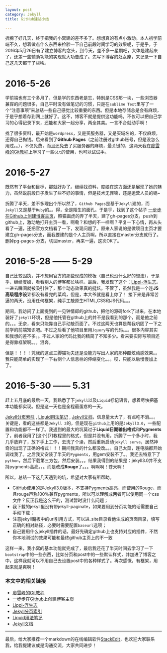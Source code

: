 ```yaml
---
layout: post
category: Jekyll
title: GitHub建站小结

---
```


折腾了好几天，终于把我的小窝建的差不多了。想想真的有点小激动。本人初学前端不久，想着做点什么东西来检验一下自己前段时间学习的效果呢，于是乎，于2016年5月26日有了建立博客的念头，到今天，差不多一星期吧，大体是建起来了，还差一些辅助功能的实现就大功告成了。先写下博客的处女座，来记录一下自己这几天都干了些啥。


# 2016-5-26
学前端也有三个多月了，但是学的东西老是忘，特别是<abbr>CSS</abbr>那一块，一些浏览器兼容的问题很多，自己平时没有做笔记的习惯，只是在`sublime Text`里写了一个“注意事项”来总结一些自己感觉比较重要的东西。但是本地存储总是会有麻烦，于是乎想着存到网上就好了。这不，博客不就是提供这功能吗，不仅可以把自己学习的心得记录下来，还能和大家一起分享，两全其美。一言不合就动手啊！

找了很多资料，最开始是`wordpress`，又是买服务器，又是买域名的，不仅麻烦，还得自己掏钱。后来看到了**Github Pages**（之前注册过github账号，但是没怎么用过。。），不仅免费，而且还免去了买服务器的麻烦，最关键的，这两天我在[廖雪峰的Git教程][1]上学习了一些`Git`的使用，也可以试试手。

[1]: http://www.liaoxuefeng.com/wiki/0013739516305929606dd18361248578c67b8067c8c017b000/00137396287703354d8c6c01c904c7d9ff056ae23da865a000  "Git教程"

# 2016-5-27
既然有了平台和目标，那就好办了。继续找资料，度娘在这方面还是展现了她的魅力，虽然说前段日子发生了些不好的事情，但是技术无罪嘛，还是运营人员的锅~

折腾了半天，差不多理出个所以然了，`Github Pages`是基于`Jekyll`建的，而`Jekyll`又是基于`Ruby`的。。得，全是陌生的面孔。于是乎，找到了这个帖子 [一步步在Github上创建博客主页][2]，照猫画虎的弄了半天，建了gh-pages分支，push到github上，激动地打开主页一看，啊嘞？和想的不一样啊？平复一下心情，再从头看了一遍，还把官方文档看了一下，发现问题了。原来人家说的是做项目主页才要建立gh-pages分支，而我要建的是个人主页啊，所以直接在master分支就行了。删掉pg-pages-分支，切回master，再来一遍，这次OK了。       

[2]: http://www.pchou.info/ssgithubPage/2013-01-03-build-github-blog-page-01.html "建站教程"

# 2016-5-28  ——  5-29
自己比较固执，并不想用官方的那些现成的模板（自己也没什么好的想法），于是乎，继续度娘，看看别人的博客都长啥样。最后，我发现了这个：[Lippi-浮生志][3]。一进去瞬间就被吸引住了，那个动态效果真的挺炫。不管了，虽然我是一个连**JS高级程序设计**都没有看完的菜鸡，但是，本大爷就是看上你了！
接下来是非常苦逼的两天，没用任何框架，纯手工敲原生HTML,CSS和JS代码。。。

期间，我访问了上面提到的一见钟情郎的github，把他的源码fork了过来，在本地装好了`jekyll`环境，但是他托管在github上的并不是我看到的那个，而是他之前的。。。无奈，看来只能靠自己手动敲页面了。不过这两天也算是帮我巩固了一下之前学的前端知识吧。不过之后看了他项目里用`Jquery`写的代码。。。很多内容其实和我想的差不多。。不过人家的代码比我的精简了不知多少。看来要实际写项目还是得靠框架啊。。。泪奔。

但是！！！！凭我的这点三脚猫功夫还是没能力写出人家的那种酷炫动感效果。。我只能简单的实现了一下右侧个人信息栏的伸缩变化。。。哎，只能以后慢慢加上了。

[3]: http://www.ezlippi.com/ "Lippi-浮生志"

# 2016-5-30  —— 5.31
赶上五月底的最后一天，我熟悉了下`jekyll`以及`Liquid`标记语言，想着尽快把基本功能都实现。但是这一天也是全程最蛋疼的一天。

[Jekyll分页索引][4] , [Liquid用法笔记][5]  , [Jekyll文档][6]，信息量太大了，有点吃不消。。。关键是，看的这些都是`Jekyll 2`的，但是现在`github`上用的是`Jekyll3.0`，一些配置和功能都不一样了。我遇到的最大的坑莫过于**Liquid日期输出格式**和**Pygments**了，前者我用了[这个][7]教程里的格式，但是并没有用，折腾了一个多小时，我几乎放弃了，放下手上工作，去洗了个澡，然后重新启动`jekyll serve`，居然神奇的出现了正确的格式！！！期间我真的什么都没改。。。自己太菜，连电脑都开始调戏我了。之后我又安装了半天的`Pygments`，用gem安装不了。。我还去特意下了`python`，然后下载第三方包，然后安装。。。结果我得到的结果是：jekyll3.0并不支持pygments高亮。。。而是改成**Rouge**了。。。啊啊啊！苍天啊！

所以，总结一下这几天遇到的坑，希望对大家有所帮助。
 - GitHub使用的是Jekyll3.0版本，不支持Pygments高亮，而使用的Rouge，而且rouge声称100%兼容pygments，所以可以理解成两者可以使用同一个css文件？反正我是这么干的，测试暂时没什么问题；
 - 我下载的jekyll里没有带jekyll-paginate，如果要用到分页功能的话需要自己手动下载；
 - 注意jekyll魔板中的url引用方式，可以进_site目录看他生成的页面目录，填写正确的相对路径，必要时需要配置`baseurl`选项；
 - 自己要用什么jekyll插件的话，最好先确定github上也支持对应的插件，不然你本地测试的效果可能和最终github主页上的不一致

这样一来，我小窝的基本功能就完成了，最后我还花了半天时间去学习了一下`bootstrap`中的一些东西，比如分页和post中的一些默认样式，并加进了博客之中，这样我就可以不用自己去设置post中的各种样式了。再次感慨，有框架，用起来就是爽啊！

[4]: https://segmentfault.com/a/1190000000406017 "jekyll分类索引"
[5]: http://blog.csdn.net/dont27/article/details/38097581 "liquid用法笔记"
[6]: http://jekyll.bootcss.com/docs/home/ "jekyll文档"


### 本文中的相关链接

- [廖雪峰的Git教程][1]
- [一步步在Github上创建博客主页][2]
- [Lippi-浮生志][3]
- [Jekyll分页索引][4]
- [Liquid用法笔记][5]
- [Jekyll文档][6]

------

最后，给大家推荐一个markdown的在线编辑软件[StackEdit](https://stackedit.io/)，也欢迎大家联系我，给我提建议或是沟通交流，大家共同进步！
